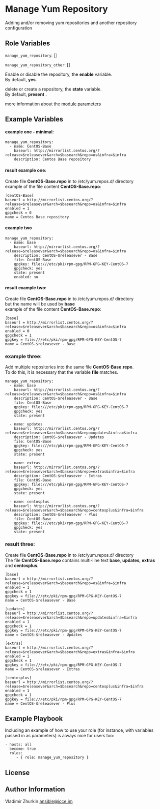 Manage Yum Repository
=========

Adding and/or removing yum repositories and another repository configuration

Role Variables
--------------

`manage_yum_repository`: []

`manage_yum_repository_other`: []

Enable or disable the repository, the **enable** variable.  
By default, **yes**.

delete or create a repository, the **state** variable.  
By default, **present** .

more information about the [module parameters](https://docs.ansible.com/ansible/latest/collections/ansible/builtin/yum_repository_module.html)

Example Variables
-----------------
#### example one - minimal:

    manage_yum_repository:
      - name: CentOS-Base
        baseurl: http://mirrorlist.centos.org/?release=$releasever&arch=$basearch&repo=os&infra=$infra
        description: Centos Base repository

#### result example one:
Create file **CentOS-Base.repo** in to /etc/yum.repos.d/ directory  
example of the file content **CentOS-Base.repo**:

    [CentOS-Base]
    baseurl = http://mirrorlist.centos.org/?release=$releasever&arch=$basearch&repo=os&infra=$infra
    enabled = 1
    gpgcheck = 0
    name = Centos Base repository

#### example two
    manage_yum_repository:
      - name: base
        baseurl: http://mirrorlist.centos.org/?release=$releasever&arch=$basearch&repo=os&infra=$infra
        description: CentOS-$releasever - Base
        file: CentOS-Base
        gpgkey: file:///etc/pki/rpm-gpg/RPM-GPG-KEY-CentOS-7
        gpgcheck: yes
        state: present
        enabled: no

#### result example two:
Create file **CentOS-Base.repo** in to /etc/yum.repos.d/ directory  
but the name will be used by **base**  
example of the file content **CentOS-Base.repo**:

    [base]
    baseurl = http://mirrorlist.centos.org/?release=$releasever&arch=$basearch&repo=os&infra=$infra
    enabled = 0
    gpgcheck = 1
    gpgkey = file:///etc/pki/rpm-gpg/RPM-GPG-KEY-CentOS-7
    name = CentOS-$releasever - Base

### example three:
Add multiple repositories into the same file **CentOS-Base.repo**.  
To do this, it is necessary that the variable **file** matches.

    manage_yum_repository:
      - name: base
        baseurl: http://mirrorlist.centos.org/?release=$releasever&arch=$basearch&repo=os&infra=$infra
        description: CentOS-$releasever - Base
        file: CentOS-Base
        gpgkey: file:///etc/pki/rpm-gpg/RPM-GPG-KEY-CentOS-7
        gpgcheck: yes
        state: present

      - name: updates
        baseurl: http://mirrorlist.centos.org/?release=$releasever&arch=$basearch&repo=updates&infra=$infra
        description: CentOS-$releasever - Updates
        file: CentOS-Base
        gpgkey: file:///etc/pki/rpm-gpg/RPM-GPG-KEY-CentOS-7
        gpgcheck: yes
        state: present

      - name: extras
        baseurl: http://mirrorlist.centos.org/?release=$releasever&arch=$basearch&repo=extras&infra=$infra
        description: CentOS-$releasever - Extras
        file: CentOS-Base
        gpgkey: file:///etc/pki/rpm-gpg/RPM-GPG-KEY-CentOS-7
        gpgcheck: yes
        state: present

      - name: centosplus
        baseurl: http://mirrorlist.centos.org/?release=$releasever&arch=$basearch&repo=centosplus&infra=$infra
        description: CentOS-$releasever - Plus
        file: CentOS-Base
        gpgkey: file:///etc/pki/rpm-gpg/RPM-GPG-KEY-CentOS-7
        gpgcheck: yes
        state: present

### result three:
Create file **CentOS-Base.repo** in to /etc/yum.repos.d/ directory  
The file **CentOS-Base.repo** contains multi-line text **base**, **updates**, **extras** and **centosplus**.

    [base]
    baseurl = http://mirrorlist.centos.org/?release=$releasever&arch=$basearch&repo=os&infra=$infra
    enabled = 1
    gpgcheck = 1
    gpgkey = file:///etc/pki/rpm-gpg/RPM-GPG-KEY-CentOS-7
    name = CentOS-$releasever - Base

    [updates]
    baseurl = http://mirrorlist.centos.org/?release=$releasever&arch=$basearch&repo=updates&infra=$infra
    enabled = 1
    gpgcheck = 1
    gpgkey = file:///etc/pki/rpm-gpg/RPM-GPG-KEY-CentOS-7
    name = CentOS-$releasever - Updates

    [extras]
    baseurl = http://mirrorlist.centos.org/?release=$releasever&arch=$basearch&repo=extras&infra=$infra
    enabled = 1
    gpgcheck = 1
    gpgkey = file:///etc/pki/rpm-gpg/RPM-GPG-KEY-CentOS-7
    name = CentOS-$releasever - Extras

    [centosplus]
    baseurl = http://mirrorlist.centos.org/?release=$releasever&arch=$basearch&repo=centosplus&infra=$infra
    enabled = 1
    gpgcheck = 1
    gpgkey = file:///etc/pki/rpm-gpg/RPM-GPG-KEY-CentOS-7
    name = CentOS-$releasever - Plus


Example Playbook
----------------

Including an example of how to use your role (for instance, with variables passed in as parameters) is always nice for users too:

    - hosts: all
      become: true
      roles:
         - { role: manage_yum_repository }

License
-------

Author Information
------------------

Vladimir Zhurkin 
 ansible@icce.im

